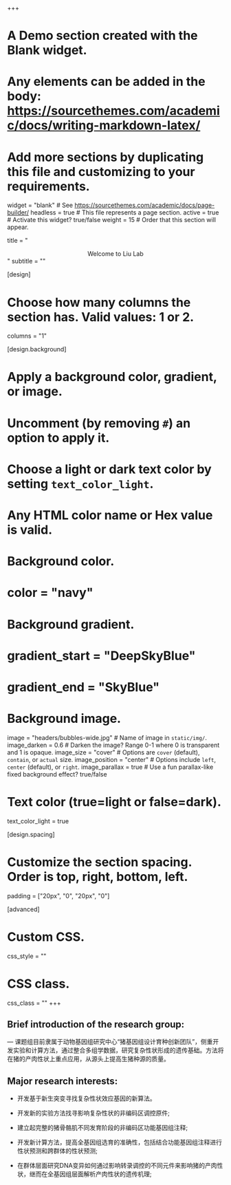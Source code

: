 +++
# A Demo section created with the Blank widget.
# Any elements can be added in the body: https://sourcethemes.com/academic/docs/writing-markdown-latex/
# Add more sections by duplicating this file and customizing to your requirements.

widget = "blank"  # See https://sourcethemes.com/academic/docs/page-builder/
headless = true  # This file represents a page section.
active = true  # Activate this widget? true/false
weight = 15  # Order that this section will appear.

title = "<center>Welcome to Liu Lab</center>"
subtitle = ""

[design]
  # Choose how many columns the section has. Valid values: 1 or 2.
  columns = "1"

[design.background]
  # Apply a background color, gradient, or image.
  #   Uncomment (by removing `#`) an option to apply it.
  #   Choose a light or dark text color by setting `text_color_light`.
  #   Any HTML color name or Hex value is valid.

  # Background color.
  # color = "navy"

  # Background gradient.
  # gradient_start = "DeepSkyBlue"
  # gradient_end = "SkyBlue"

  # Background image.
  image = "headers/bubbles-wide.jpg"  # Name of image in `static/img/`.
  image_darken = 0.6  # Darken the image? Range 0-1 where 0 is transparent and 1 is opaque.
  image_size = "cover"  #  Options are `cover` (default), `contain`, or `actual` size.
  image_position = "center"  # Options include `left`, `center` (default), or `right`.
  image_parallax = true  # Use a fun parallax-like fixed background effect? true/false

  # Text color (true=light or false=dark).
  text_color_light = true

[design.spacing]
  # Customize the section spacing. Order is top, right, bottom, left.
  padding = ["20px", "0", "20px", "0"]

[advanced]
 # Custom CSS. 
 css_style = ""

 # CSS class.
 css_class = ""
+++

##  Brief introduction of the research group:



— 课题组目前隶属于动物基因组研究中心“猪基因组设计育种创新团队”，侧重开发实验和计算方法，通过整合多组学数据，研究复杂性状形成的遗传基础。方法将在猪的产肉性状上重点应用，从源头上提高生猪种源的质量。





##  Major research interests:

- 开发基于新生突变寻找复杂性状效应基因的新算法。

- 开发新的实验方法找寻影响复杂性状的非编码区调控原件;

- 建立起完整的猪骨骼肌不同发育阶段的非编码区功能基因组注释;

- 开发新计算方法，提高全基因组选育的准确性，包括结合功能基因组注释进行性状预测和跨群体的性状预测;

- 在群体层面研究DNA变异如何通过影响转录调控的不同元件来影响猪的产肉性状，继而在全基因组层面解析产肉性状的遗传机理;

  

  
